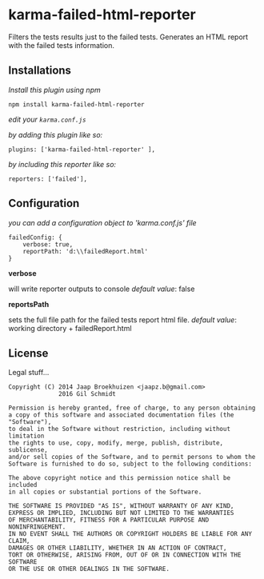 karma-failed-html-reporter
==============

Filters the tests results just to the failed tests.
Generates an HTML report with the failed tests information.

Installations
--------------
*Install this plugin using npm*

    npm install karma-failed-html-reporter

*edit your `karma.conf.js`*
 
*by adding this plugin like so:*

    plugins: ['karma-failed-html-reporter' ],
    

*by including this reporter like so:*
    
    reporters: ['failed'],

Configuration
--------------
*you can add a configuration object to 'karma.conf.js' file*

    failedConfig: {
		verbose: true,
		reportPath: 'd:\\failedReport.html'
	}    
    
**verbose**

will write reporter outputs to console
*default value*: false
    
**reportsPath**

sets the full file path for the failed tests report html file. 
*default value*: working directory + failedReport.html 

License
--------------
Legal stuff...

    Copyright (C) 2014 Jaap Broekhuizen <jaapz.b@gmail.com>
                  2016 Gil Schmidt

    Permission is hereby granted, free of charge, to any person obtaining
    a copy of this software and associated documentation files (the "Software"),
    to deal in the Software without restriction, including without limitation
    the rights to use, copy, modify, merge, publish, distribute, sublicense,
    and/or sell copies of the Software, and to permit persons to whom the
    Software is furnished to do so, subject to the following conditions:

    The above copyright notice and this permission notice shall be included
    in all copies or substantial portions of the Software.

    THE SOFTWARE IS PROVIDED "AS IS", WITHOUT WARRANTY OF ANY KIND,
    EXPRESS OR IMPLIED, INCLUDING BUT NOT LIMITED TO THE WARRANTIES
    OF MERCHANTABILITY, FITNESS FOR A PARTICULAR PURPOSE AND NONINFRINGEMENT.
    IN NO EVENT SHALL THE AUTHORS OR COPYRIGHT HOLDERS BE LIABLE FOR ANY CLAIM,
    DAMAGES OR OTHER LIABILITY, WHETHER IN AN ACTION OF CONTRACT,
    TORT OR OTHERWISE, ARISING FROM, OUT OF OR IN CONNECTION WITH THE SOFTWARE
    OR THE USE OR OTHER DEALINGS IN THE SOFTWARE.
